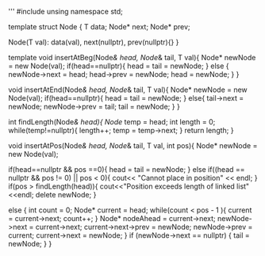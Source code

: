 '''
#include <iostream>
unsing namespace std;

template<typename T>
struct Node {
  T data;
  Node<T>* next;
  Node<T>* prev;
  
  Node(T val): data(val), next(nullptr), prev(nullptr){}
  }

template<typename T>
void insertAtBeg(Node<T>*& head, Node<T>*& tail, T val){
  Node<T>* newNode = new Node<T>(val);
  if(head==nullptr){
    head = tail = newNode;
  }
  else {
  newNode->next = head;
  head->prev = newNode;
  head = newNode;
  }
  }

void insertAtEnd(Node<T>*& head, Node<T>*& tail, T val){
  Node<T>* newNode = new Node<T>(val);
  if(head==nullptr){
    head = tail = newNode;
  }
  else{
    tail->next = newNode;
    newNode->prev = tail;
    tail = newNode;
  }
}

int findLength(Node<T>*& head){
  Node<T>* temp = head;
  int length = 0;
  while(temp!=nullptr){
    length++;
    temp = temp->next;
    }
  return length;
  }
  

void insertAtPos(Node<T>*& head, Node<T>*& tail, T val, int pos){
Node<T>* newNode = new Node<T>(val);

  if(head==nullptr && pos ==0){
    head = tail = newNode;
    }
    else if((head == nullptr && pos != 0) || pos < 0){
      cout<< "Cannot place in position" << endl;
    }
  if(pos > findLength(head)){
    cout<<"Position exceeds length of linked list"<<endl;
    delete newNode;
  }
  
  else {
  int count = 0;
  Node<T>* current = head;
  while(count < pos - 1 ){
    current = current->next;
    count++;
    }
  Node<T>* nodeAhead = current->next;
  newNode->next = current->next;
  current->next->prev = newNode;
  newNode->prev = current;
  current->next = newNode;
  }
  if (newNode->next == nullptr) {
        tail = newNode;
    }
  }
    
    

